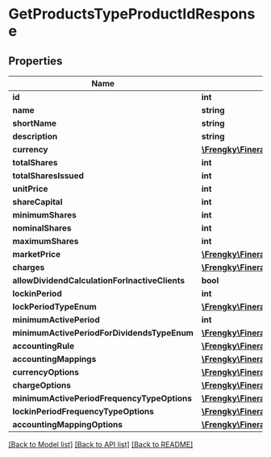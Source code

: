 # GetProductsTypeProductIdResponse

## Properties
Name | Type | Description | Notes
------------ | ------------- | ------------- | -------------
**id** | **int** |  | [optional] 
**name** | **string** |  | [optional] 
**shortName** | **string** |  | [optional] 
**description** | **string** |  | [optional] 
**currency** | [**\Frengky\Fineract\Model\GetProductsCurrency**](GetProductsCurrency.md) |  | [optional] 
**totalShares** | **int** |  | [optional] 
**totalSharesIssued** | **int** |  | [optional] 
**unitPrice** | **int** |  | [optional] 
**shareCapital** | **int** |  | [optional] 
**minimumShares** | **int** |  | [optional] 
**nominalShares** | **int** |  | [optional] 
**maximumShares** | **int** |  | [optional] 
**marketPrice** | [**\Frengky\Fineract\Model\GetProductsMarketPrice[]**](GetProductsMarketPrice.md) |  | [optional] 
**charges** | [**\Frengky\Fineract\Model\GetProductsCharges[]**](GetProductsCharges.md) |  | [optional] 
**allowDividendCalculationForInactiveClients** | **bool** |  | [optional] 
**lockinPeriod** | **int** |  | [optional] 
**lockPeriodTypeEnum** | [**\Frengky\Fineract\Model\GetLockPeriodTypeEnum**](GetLockPeriodTypeEnum.md) |  | [optional] 
**minimumActivePeriod** | **int** |  | [optional] 
**minimumActivePeriodForDividendsTypeEnum** | [**\Frengky\Fineract\Model\GetLockPeriodTypeEnum**](GetLockPeriodTypeEnum.md) |  | [optional] 
**accountingRule** | [**\Frengky\Fineract\Model\GetProductsAccountingRule**](GetProductsAccountingRule.md) |  | [optional] 
**accountingMappings** | [**\Frengky\Fineract\Model\GetProductsAccountingMappings**](GetProductsAccountingMappings.md) |  | [optional] 
**currencyOptions** | [**\Frengky\Fineract\Model\GetChargesCurrency[]**](GetChargesCurrency.md) |  | [optional] 
**chargeOptions** | [**\Frengky\Fineract\Model\GetProductsCharges[]**](GetProductsCharges.md) |  | [optional] 
**minimumActivePeriodFrequencyTypeOptions** | [**\Frengky\Fineract\Model\GetProductsMinimumActivePeriodFrequencyTypeOptions[]**](GetProductsMinimumActivePeriodFrequencyTypeOptions.md) |  | [optional] 
**lockinPeriodFrequencyTypeOptions** | [**\Frengky\Fineract\Model\GetProductsMinimumActivePeriodFrequencyTypeOptions[]**](GetProductsMinimumActivePeriodFrequencyTypeOptions.md) |  | [optional] 
**accountingMappingOptions** | [**\Frengky\Fineract\Model\GetProductsAccountingMappingOptions**](GetProductsAccountingMappingOptions.md) |  | [optional] 

[[Back to Model list]](../../README.md#documentation-for-models) [[Back to API list]](../../README.md#documentation-for-api-endpoints) [[Back to README]](../../README.md)

